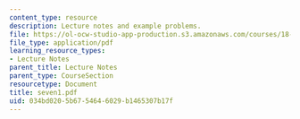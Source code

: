 ```yaml
---
content_type: resource
description: Lecture notes and example problems.
file: https://ol-ocw-studio-app-production.s3.amazonaws.com/courses/18-305-advanced-analytic-methods-in-science-and-engineering-fall-2004/034bd0205b6754646029b1465307b17f_seven1.pdf
file_type: application/pdf
learning_resource_types:
- Lecture Notes
parent_title: Lecture Notes
parent_type: CourseSection
resourcetype: Document
title: seven1.pdf
uid: 034bd020-5b67-5464-6029-b1465307b17f
---
```

